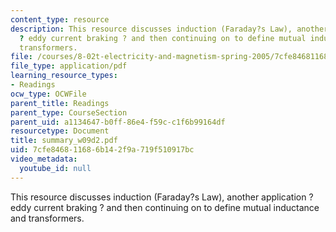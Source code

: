 ```yaml
---
content_type: resource
description: This resource discusses induction (Faraday?s Law), another application
  ? eddy current braking ? and then continuing on to define mutual inductance and
  transformers.
file: /courses/8-02t-electricity-and-magnetism-spring-2005/7cfe846811686b142f9a719f510917bc_summary_w09d2.pdf
file_type: application/pdf
learning_resource_types:
- Readings
ocw_type: OCWFile
parent_title: Readings
parent_type: CourseSection
parent_uid: a1134647-b0ff-86e4-f59c-c1f6b99164df
resourcetype: Document
title: summary_w09d2.pdf
uid: 7cfe8468-1168-6b14-2f9a-719f510917bc
video_metadata:
  youtube_id: null
---
```

This resource discusses induction (Faraday?s Law), another application ? eddy current braking ? and then continuing on to define mutual inductance and transformers.


